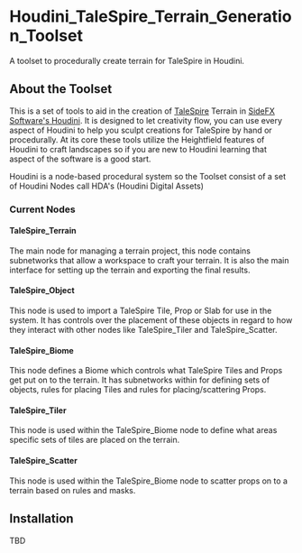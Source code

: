 # Houdini_TaleSpire_Terrain_Generation_Toolset
A toolset to procedurally create terrain for TaleSpire in Houdini.

## About the Toolset
This is a set of tools to aid in the creation of [TaleSpire](https://talespire.com/) Terrain in [SideFX Software's Houdini](https://www.sidefx.com/products/houdini/).
It is designed to let creativity flow, you can use every aspect of Houdini to help you sculpt creations for TaleSpire by hand or procedurally. 
At its core these tools utilize the Heightfield features of Houdini to craft landscapes so if you are new to Houdini learning that aspect of the software is a good start.

Houdini is a node-based procedural system so the Toolset consist of a set of Houdini Nodes call HDA's (Houdini Digital Assets)

### Current Nodes
#### TaleSpire_Terrain
The main node for managing a terrain project, this node contains subnetworks that allow a workspace to craft your terrain. 
It is also the main interface for setting up the terrain and exporting the final results.
#### TaleSpire_Object
This node is used to import a TaleSpire Tile, Prop or Slab for use in the system. It has controls over the placement of these
objects in regard to how they interact with other nodes like TaleSpire_Tiler and TaleSpire_Scatter.
#### TaleSpire_Biome
This node defines a Biome which controls what TaleSpire Tiles and Props get put on to the terrain. It has subnetworks within for 
defining sets of objects, rules for placing Tiles and rules for placing/scattering Props.
#### TaleSpire_Tiler
This node is used within the TaleSpire_Biome node to define what areas specific sets of tiles are placed on the terrain.
#### TaleSpire_Scatter
This node is used within the TaleSpire_Biome node to scatter props on to a terrain based on rules and masks.

## Installation
TBD
